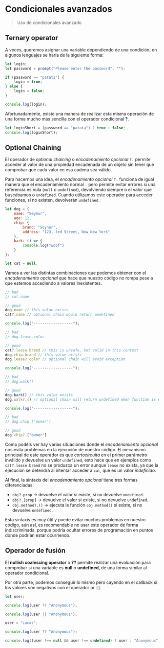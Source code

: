 # Condicionales avanzados

> Uso de condicionales avanzado

## Ternary operator

A veces, queremos asignar una variable dependiendo de una condición, en algunos lenguajes se haría de la siguiente forma:

```javascript
let login;
let password = prompt("Please enter the password", "");

if (password == "patata") {
    login = true;
} else {
    login = false;
}

console.log(login);
```

Afortunadamente, existe una manera de realizar esta misma operación de una forma mucho más sencilla con el operador condicional **?**.

```javascript
let loginShort = (password == "patata") ? true : false;
console.log(loginShort);
```

## Optional Chaining

El operador de *optional chaining* o *encadenamiento opcional* `?.` permite acceder al valor de una propiedad encadenada de un objeto sin tener que comprobar que cada valor en esa cadena sea válido.

Para hacernos una idea, el *encadenamiento opcional* `?.` funciona de igual manera que el encadenamiento normal `.` pero permite evitar errores si una referencia es nula (`null` o `undefined`), devolviendo siempre o el valor que buscábamos o `undefined`. Cuando utilizamos este operador para acceder funciones, si no existen, devolverán `undefined`.

```javascript
let dog = {
    name: "Seymur",
    age: 12,
    chip: {
        brand: "Soyner",
        address: "123, 3rd Street, New New York"
    },
    bark: () => {
        console.log("woof")
    }
};

let cat = null;
```

Vamos a ver las distintas combinaciones que podemos obtener con el *encadenamiento opcional* que hace que nuestro código no rompa pese a que estemos accediendo a valores inexistentes.

```javascript
// bad
// cat.name

// good
dog.name // this value exists
cat?.name // optional chain would return undefined

console.log("------------------");

// bad
// dog.lease.color

// good
cat?.lease.brand // this is unsafe, but valid in this context
dog.chip.brand // this value exists
dog.lease?.color // optional chain will avoid exception

console.log("------------------");

// bad
// dog.walk()

// good
dog.bark() // this value exists
dog.walk?.() // optional chain will return undefined when function is executed

console.log("------------------");

// bad
// dog.chip.["owner"]

// good
dog.chip?.["owner"]
```

Como podéis ver hay varias situaciones donde el *encadenamiento opcional* nos evita problemas en la ejecución de nuestro código. El mecanismo principal de este operador es que *cortocircuita* en el primer parámetro inválido y devuelve un valor `undefined`, esto hace que en ejemplos como `cat?.lease.brand` no se produzca un error aunque `lease` no exista, ya que la ejecución se detendrá al intentar acceder a `cat`, que es un valor *indefinido*.

Al final, la sintaxis del *encadenamiento opcional* tiene tres formas diferenciadas:

* `obj?.prop` -> devuelve el valor si existe, si no devuelve `undefined`.
* `obj?.[prop]` -> devuelve el valor si existe, si no devuelve `undefined`.
* `obj.method?.()` -> ejecuta la función `obj.method()` si existe, si no devuelve `undefined`.

Esta sintaxis es muy útil y puede evitar muchos problemas en nuestro código, aún así, es recomendable no usar este operador de forma indiscriminada, porque podría ocultar errores de programación en puntos donde podrían estar ocurriendo.

## Operador de fusión

El **nullish coalescing operator** o **??** permite realizar una evaluación para comprobar si una variable es **null** o **undefined**, de una forma similar al operador condicional.


Por otra parte, podemos conseguir lo mismo pero cayendo en el callback si los valores son negativos con el operador or `||`.

```javascript
let user;

console.log(user ?? "Anonymous");

console.log(user || "Anonymous");

user = "Lucas";

console.log(user ?? "Anonymous");

console.log((user !== null && user !== undefined) ? user : "Anonymous");
```
